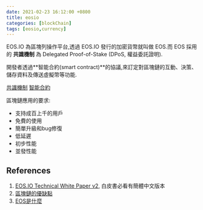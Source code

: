 ```yaml
---
date: 2021-02-23 16:12:00 +0800
title: eosio
categories: [blockChain]
tags: [eosio,currency]
---
```


EOS.IO 為區塊列操作平台,透過 EOS.IO 發行的加密貨幣就叫做 EOS.而 EOS 採用的 **共識機制** 為 Delegated Proof-of-Stake (DPoS, 權益委託證明).

<!--more-->

開發者透過**智能合約(smart contract)**的協議,來訂定對區塊鏈的互動、決策、儲存資料及傳送虛擬幣等功能.

[共識機制](../2021-02-25-consensus)
[智能合約](2021-02-25-smart-contract.md)

區塊鏈應用的要求:

* 支持成百上千的用戶
* 免費的使用
* 簡單升級和bug修復
* 低延遲
* 初步性能
* 並發性能

## References

1. [EOS.IO Technical White Paper v2](https://github.com/EOSIO/Documentation/blob/master/zh-CN/TechnicalWhitePaper.md), 白皮書必看有簡體中文版本
2. [區塊鏈的優缺點](https://kknews.cc/tech/ygp5vmj.html)
3. [EOS是什麼](https://blockbar.io/blockchain-investment-analytics/eos%E6%98%AF%E4%BB%80%E9%BA%BC-what-is-eos/)